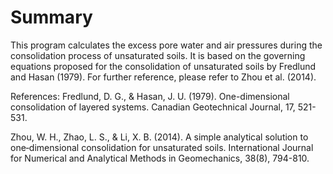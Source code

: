 # Summary
This program calculates the excess pore water and air pressures during the consolidation process of unsaturated soils. It is based on the governing equations proposed for the consolidation of unsaturated soils by Fredlund and Hasan (1979). For further reference, please refer to Zhou et al. (2014).

References:
Fredlund, D. G., & Hasan, J. U. (1979). One-dimensional consolidation of layered systems. Canadian Geotechnical Journal, 17, 521-531.

Zhou, W. H., Zhao, L. S., & Li, X. B. (2014). A simple analytical solution to one‐dimensional consolidation for unsaturated soils. International Journal for Numerical and Analytical Methods in Geomechanics, 38(8), 794-810.

